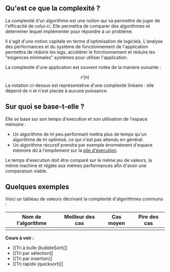## Qu'est ce que la complexité ?

La complexité d'un algorithme est une notion qui va permettre de juger de l'efficacité de celui-ci.
Elle permettra de comparer des algorithmes et déterminer lequel implémenter pour répondre à un problème. 

Il s'agit d'une notion capitale en terme d'optimisation de logiciels. L'analyse des performances et du système de fonctionnement de l'application permettra de réduire les lags, accélérer le fonctionnement et réduire les "exigences minimales" systèmes pour utiliser l'application.

La complexité d'une application est souvent notée de la manière suivante :

$$
\mathcal{O}(n)
$$
La notation ci-dessus est représentative d'une complexité linéaire : elle dépend de $n$ et n'est placée à aucune puissance.

## Sur quoi se base-t-elle ?

Elle se base sur son temps d'execution et son utilisation de l'espace mémoire :

- Un algorithme de tri peu performant mettra plus de temps qu'un algorithme de tri optimisé, ce qui n'est pas attendu en général. 
- Un algorithme récursif prendra par exemple énormément d'espace mémoire dû à l'empilement sur la [pile d'éxecution](https://fr.m.wikipedia.org/wiki/Pile_d'ex%C3%A9cution).

Le temps d'execution doit être comparé sur le même jeu de valeurs, la même machine et réglée aux mêmes performances afin d'avoir une comparaison viable.

## Quelques exemples

Voici un tableau de valeurs décrivant la complexité d'algorithmes communs : 

| Nom de l'algorithme | Meilleur des cas | Cas moyen | Pire des cas |
| ------------------- | ---------------- | --------- | ------------ |
|                     |                  |           |              |


**Cours à voir :**
- [[Tri à bulle (bubbleSort)]]
- [[Tri par sélection]]
- [[Tri par insertion]]
- [[Tri rapide (quicksort)]]